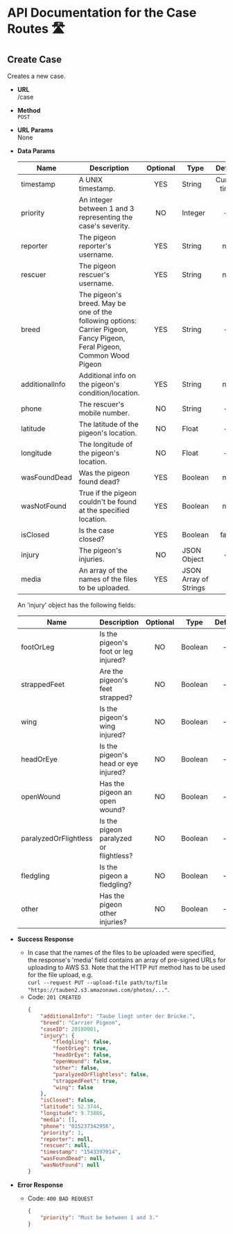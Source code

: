 # API Documentation for the Case Routes 🛣

## Create Case

Creates a new case.

* **URL**  
    /case

* **Method**  
    `POST`

* **URL Params**  
    None

* **Data Params**

    Name | Description | Optional | Type | Default | Example
    --- | --- | :---: | --- | :---: | ---:
    timestamp | A UNIX timestamp. | YES | String | Current time. | "1543397014"
    priority | An integer between 1 and 3 representing the case's severity. | NO | Integer | — | 3
    reporter | The pigeon reporter's username. | YES | String | null | "Pigeonator"
    rescuer | The pigeon rescuer's username. | YES | String | null | "Taubenfreund24"
    breed | The pigeon's breed. May be one of the following options: Carrier Pigeon, Fancy Pigeon, Feral Pigeon, Common Wood Pigeon | YES | String | — | "Common Wood Pigeon"
    additionalInfo | Additional info on the pigeon's condition/location. | YES | String | null | "Taube liegt unter der Brücke."
    phone | The rescuer's mobile number. | NO | String | — | "015237342956"
    latitude | The latitude of the pigeon's location. | NO | Float | — | 52.3744
    longitude | The longitude of the pigeon's location. | NO | Float | — | 9.73886
    wasFoundDead | Was the pigeon found dead? | YES | Boolean | null | false
    wasNotFound | True if the pigeon couldn't be found at the specified location. | YES | Boolean | null | false
    isClosed | Is the case closed? | YES | Boolean | false | true
    injury | The pigeon's injuries. | NO | JSON Object | — | See table below.
    media | An array of the names of the files to be uploaded. | YES | JSON Array of Strings | [] | ["photo1.png", "photo2.png"]

    An 'injury' object has the following fields:

    Name | Description | Optional | Type | Default | Example
    --- | --- | :---: | --- | :---: | ---:
    footOrLeg | Is the pigeon's foot or leg injured? | NO | Boolean | — | true
    strappedFeet | Are the pigeon's feet strapped? | NO | Boolean | — | true
    wing | Is the pigeon's wing injured? | NO | Boolean | — | false
    headOrEye | Is the pigeon's head or eye injured? | NO | Boolean | — | false
    openWound | Has the pigeon an open wound? | NO | Boolean | — | false
    paralyzedOrFlightless | Is the pigeon paralyzed or flightless? | NO | Boolean | — | false
    fledgling | Is the pigeon a fledgling? | NO | Boolean | — | false
    other | Has the pigeon other injuries? | NO | Boolean | — | false

* **Success Response**
  * In case that the names of the files to be uploaded were specified, the response's 'media' field contains an array of pre-signed URLs for uploading to AWS S3. Note that the HTTP `PUT` method has to be used for the file upload, e.g.  
  `curl --request PUT --upload-file path/to/file "https://tauben2.s3.amazonaws.com/photos/..."`.
  * Code: `201 CREATED`
    ```json
    {
        "additionalInfo": "Taube liegt unter der Brücke.",
        "breed": "Carrier Pigeon",
        "caseID": 20180001,
        "injury": {
            "fledgling": false,
            "footOrLeg": true,
            "headOrEye": false,
            "openWound": false,
            "other": false,
            "paralyzedOrFlightless": false,
            "strappedFeet": true,
            "wing": false
        },
        "isClosed": false,
        "latitude": 52.3744,
        "longitude": 9.73886,
        "media": [],
        "phone": "015237342956",
        "priority": 1,
        "reporter": null,
        "rescuer": null,
        "timestamp": "1543397014",
        "wasFoundDead": null,
        "wasNotFound": null
    }
    ```

* **Error Response**
  * Code: `400 BAD REQUEST`
    ```json
    {
        "priority": "Must be between 1 and 3."
    }
    ```